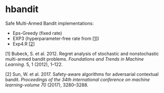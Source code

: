hbandit
=======

Safe Multi-Armed Bandit implementations:

-   Eps-Greedy (fixed rate)
-   EXP3 (hyperparameter-free rate from \[[1](#ref-bubeck2012regret)\])
-   Exp4.R \[[2](#ref-sun2017safety)\]

<!-- vim: set ft=markdown.pandoc cole=0: -->

\[1\] Bubeck, S. et al. 2012. Regret analysis of stochastic and
nonstochastic multi-armed bandit problems. *Foundations and Trends in
Machine Learning*. 5, 1 (2012), 1–122.

\[2\] Sun, W. et al. 2017. Safety-aware algorithms for adversarial
contextual bandit. *Proceedings of the 34th international conference on
machine learning-volume 70* (2017), 3280–3288.
